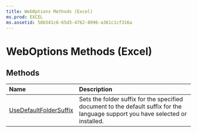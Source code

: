 ```yaml
---
title: WebOptions Methods (Excel)
ms.prod: EXCEL
ms.assetid: 58b541c6-65d3-4762-8996-a361c1cf316a
---
```



# WebOptions Methods (Excel)

## Methods



|**Name**|**Description**|
|:-----|:-----|
|[UseDefaultFolderSuffix](weboptions-usedefaultfoldersuffix-method-excel.md)|Sets the folder suffix for the specified document to the default suffix for the language support you have selected or installed.|

